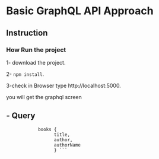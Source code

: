 
# Basic GraphQL API Approach

## Instruction

### How Run the project

1- download the project.

2- ``` npm install ```.

3-check in Browser type http://localhost:5000.

you will get the graphql screen 

## - Query

``` query {
            books {
                  title,
                  author,
                  authorName
                  } ```

